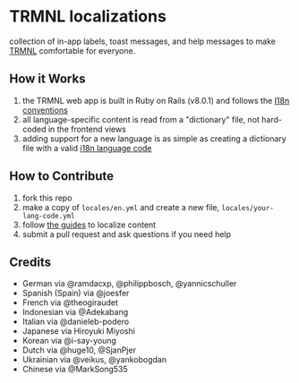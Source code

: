 # TRMNL localizations
collection of in-app labels, toast messages, and help messages to make [TRMNL](https://usetrmnl.com) comfortable for everyone.

## How it Works

1. the TRMNL web app is built in Ruby on Rails (v8.0.1) and follows the [I18n conventions](https://guides.rubyonrails.org/i18n.html)
2. all language-specific content is read from a "dictionary" file, not hard-coded in the frontend views
3. adding support for a new language is as simple as creating a dictionary file with a valid [i18n language code](https://github.com/ladjs/i18n-locales)

## How to Contribute

1. fork this repo
2. make a copy of `locales/en.yml` and create a new file, `locales/your-lang-code.yml`
3. follow [the guides](https://github.com/usetrmnl/localizations/blob/master/GUIDE.md) to localize content
4. submit a pull request and ask questions if you need help

## Credits

- German via @ramdacxp, @philippbosch, @yannicschuller
- Spanish (Spain) via @joesfer
- French via @theogiraudet
- Indonesian via @Adekabang
- Italian via @danieleb-podero
- Japanese via Hiroyuki Miyoshi
- Korean via @i-say-young
- Dutch via @huge10, @SjanPjer
- Ukrainian via @veikus, @yankobogdan
- Chinese via @MarkSong535
